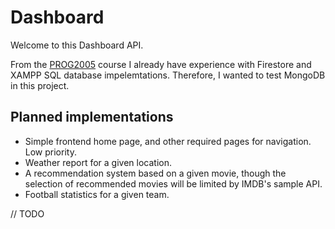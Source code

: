 # Dashboard
Welcome to this Dashboard API.

From the [PROG2005](https://www.ntnu.edu/studies/courses/PROG2005#tab=omEmnet) course I already have experience with Firestore and XAMPP SQL database impelemtations. Therefore, I wanted to test MongoDB in this project.

## Planned implementations
<ul>
  <li>Simple frontend home page, and other required pages for navigation. Low priority.</li>
  <li>Weather report for a given location.</li>
  <li>A recommendation system based on a given movie, though the selection of recommended movies will be limited by IMDB's sample API.</li>
  <li>Football statistics for a given team.</li>
</ul>

// TODO
